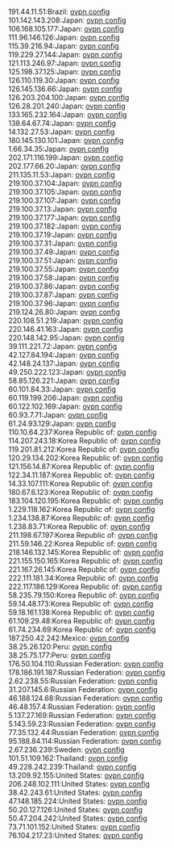 191.44.11.51:Brazil: [ovpn config](vpn/191_44_11_51.ovpn)  
101.142.143.208:Japan: [ovpn config](vpn/101_142_143_208.ovpn)  
106.168.105.177:Japan: [ovpn config](vpn/106_168_105_177.ovpn)  
111.96.146.126:Japan: [ovpn config](vpn/111_96_146_126.ovpn)  
115.39.216.94:Japan: [ovpn config](vpn/115_39_216_94.ovpn)  
119.229.27.144:Japan: [ovpn config](vpn/119_229_27_144.ovpn)  
121.113.246.97:Japan: [ovpn config](vpn/121_113_246_97.ovpn)  
125.198.37.125:Japan: [ovpn config](vpn/125_198_37_125.ovpn)  
126.110.119.30:Japan: [ovpn config](vpn/126_110_119_30.ovpn)  
126.145.136.66:Japan: [ovpn config](vpn/126_145_136_66.ovpn)  
126.203.204.100:Japan: [ovpn config](vpn/126_203_204_100.ovpn)  
126.28.201.240:Japan: [ovpn config](vpn/126_28_201_240.ovpn)  
133.165.232.164:Japan: [ovpn config](vpn/133_165_232_164.ovpn)  
138.64.67.74:Japan: [ovpn config](vpn/138_64_67_74.ovpn)  
14.132.27.53:Japan: [ovpn config](vpn/14_132_27_53.ovpn)  
180.145.130.101:Japan: [ovpn config](vpn/180_145_130_101.ovpn)  
1.66.34.35:Japan: [ovpn config](vpn/1_66_34_35.ovpn)  
202.171.116.199:Japan: [ovpn config](vpn/202_171_116_199.ovpn)  
202.177.66.20:Japan: [ovpn config](vpn/202_177_66_20.ovpn)  
211.135.11.53:Japan: [ovpn config](vpn/211_135_11_53.ovpn)  
219.100.37.104:Japan: [ovpn config](vpn/219_100_37_104.ovpn)  
219.100.37.105:Japan: [ovpn config](vpn/219_100_37_105.ovpn)  
219.100.37.107:Japan: [ovpn config](vpn/219_100_37_107.ovpn)  
219.100.37.13:Japan: [ovpn config](vpn/219_100_37_13.ovpn)  
219.100.37.177:Japan: [ovpn config](vpn/219_100_37_177.ovpn)  
219.100.37.182:Japan: [ovpn config](vpn/219_100_37_182.ovpn)  
219.100.37.19:Japan: [ovpn config](vpn/219_100_37_19.ovpn)  
219.100.37.31:Japan: [ovpn config](vpn/219_100_37_31.ovpn)  
219.100.37.49:Japan: [ovpn config](vpn/219_100_37_49.ovpn)  
219.100.37.51:Japan: [ovpn config](vpn/219_100_37_51.ovpn)  
219.100.37.55:Japan: [ovpn config](vpn/219_100_37_55.ovpn)  
219.100.37.58:Japan: [ovpn config](vpn/219_100_37_58.ovpn)  
219.100.37.86:Japan: [ovpn config](vpn/219_100_37_86.ovpn)  
219.100.37.87:Japan: [ovpn config](vpn/219_100_37_87.ovpn)  
219.100.37.96:Japan: [ovpn config](vpn/219_100_37_96.ovpn)  
219.124.26.80:Japan: [ovpn config](vpn/219_124_26_80.ovpn)  
220.108.51.219:Japan: [ovpn config](vpn/220_108_51_219.ovpn)  
220.146.41.163:Japan: [ovpn config](vpn/220_146_41_163.ovpn)  
220.148.142.95:Japan: [ovpn config](vpn/220_148_142_95.ovpn)  
39.111.221.72:Japan: [ovpn config](vpn/39_111_221_72.ovpn)  
42.127.84.194:Japan: [ovpn config](vpn/42_127_84_194.ovpn)  
42.148.24.137:Japan: [ovpn config](vpn/42_148_24_137.ovpn)  
49.250.222.123:Japan: [ovpn config](vpn/49_250_222_123.ovpn)  
58.85.126.221:Japan: [ovpn config](vpn/58_85_126_221.ovpn)  
60.101.84.33:Japan: [ovpn config](vpn/60_101_84_33.ovpn)  
60.119.199.206:Japan: [ovpn config](vpn/60_119_199_206.ovpn)  
60.122.102.169:Japan: [ovpn config](vpn/60_122_102_169.ovpn)  
60.93.7.71:Japan: [ovpn config](vpn/60_93_7_71.ovpn)  
61.24.93.129:Japan: [ovpn config](vpn/61_24_93_129.ovpn)  
110.10.64.237:Korea Republic of: [ovpn config](vpn/110_10_64_237.ovpn)  
114.207.243.18:Korea Republic of: [ovpn config](vpn/114_207_243_18.ovpn)  
119.201.81.212:Korea Republic of: [ovpn config](vpn/119_201_81_212.ovpn)  
120.29.134.202:Korea Republic of: [ovpn config](vpn/120_29_134_202.ovpn)  
121.156.14.87:Korea Republic of: [ovpn config](vpn/121_156_14_87.ovpn)  
122.34.11.187:Korea Republic of: [ovpn config](vpn/122_34_11_187.ovpn)  
14.33.107.111:Korea Republic of: [ovpn config](vpn/14_33_107_111.ovpn)  
180.67.6.123:Korea Republic of: [ovpn config](vpn/180_67_6_123.ovpn)  
183.104.120.195:Korea Republic of: [ovpn config](vpn/183_104_120_195.ovpn)  
1.229.118.162:Korea Republic of: [ovpn config](vpn/1_229_118_162.ovpn)  
1.234.138.87:Korea Republic of: [ovpn config](vpn/1_234_138_87.ovpn)  
1.238.83.71:Korea Republic of: [ovpn config](vpn/1_238_83_71.ovpn)  
211.198.67.197:Korea Republic of: [ovpn config](vpn/211_198_67_197.ovpn)  
211.59.146.22:Korea Republic of: [ovpn config](vpn/211_59_146_22.ovpn)  
218.146.132.145:Korea Republic of: [ovpn config](vpn/218_146_132_145.ovpn)  
221.155.150.165:Korea Republic of: [ovpn config](vpn/221_155_150_165.ovpn)  
221.167.26.145:Korea Republic of: [ovpn config](vpn/221_167_26_145.ovpn)  
222.111.181.34:Korea Republic of: [ovpn config](vpn/222_111_181_34.ovpn)  
222.117.186.129:Korea Republic of: [ovpn config](vpn/222_117_186_129.ovpn)  
58.235.79.150:Korea Republic of: [ovpn config](vpn/58_235_79_150.ovpn)  
59.14.48.173:Korea Republic of: [ovpn config](vpn/59_14_48_173.ovpn)  
59.18.161.138:Korea Republic of: [ovpn config](vpn/59_18_161_138.ovpn)  
61.109.29.48:Korea Republic of: [ovpn config](vpn/61_109_29_48.ovpn)  
61.74.234.69:Korea Republic of: [ovpn config](vpn/61_74_234_69.ovpn)  
187.250.42.242:Mexico: [ovpn config](vpn/187_250_42_242.ovpn)  
38.25.26.120:Peru: [ovpn config](vpn/38_25_26_120.ovpn)  
38.25.75.177:Peru: [ovpn config](vpn/38_25_75_177.ovpn)  
176.50.104.110:Russian Federation: [ovpn config](vpn/176_50_104_110.ovpn)  
178.186.191.187:Russian Federation: [ovpn config](vpn/178_186_191_187.ovpn)  
2.62.238.55:Russian Federation: [ovpn config](vpn/2_62_238_55.ovpn)  
31.207.145.6:Russian Federation: [ovpn config](vpn/31_207_145_6.ovpn)  
46.188.124.68:Russian Federation: [ovpn config](vpn/46_188_124_68.ovpn)  
46.48.157.4:Russian Federation: [ovpn config](vpn/46_48_157_4.ovpn)  
5.137.27.169:Russian Federation: [ovpn config](vpn/5_137_27_169.ovpn)  
5.143.59.23:Russian Federation: [ovpn config](vpn/5_143_59_23.ovpn)  
77.35.132.44:Russian Federation: [ovpn config](vpn/77_35_132_44.ovpn)  
95.188.84.114:Russian Federation: [ovpn config](vpn/95_188_84_114.ovpn)  
2.67.236.239:Sweden: [ovpn config](vpn/2_67_236_239.ovpn)  
101.51.109.162:Thailand: [ovpn config](vpn/101_51_109_162.ovpn)  
49.228.242.239:Thailand: [ovpn config](vpn/49_228_242_239.ovpn)  
13.209.92.155:United States: [ovpn config](vpn/13_209_92_155.ovpn)  
206.248.102.111:United States: [ovpn config](vpn/206_248_102_111.ovpn)  
38.42.243.61:United States: [ovpn config](vpn/38_42_243_61.ovpn)  
47.148.185.224:United States: [ovpn config](vpn/47_148_185_224.ovpn)  
50.20.127.126:United States: [ovpn config](vpn/50_20_127_126.ovpn)  
50.47.204.242:United States: [ovpn config](vpn/50_47_204_242.ovpn)  
73.71.101.152:United States: [ovpn config](vpn/73_71_101_152.ovpn)  
76.104.217.23:United States: [ovpn config](vpn/76_104_217_23.ovpn)  
